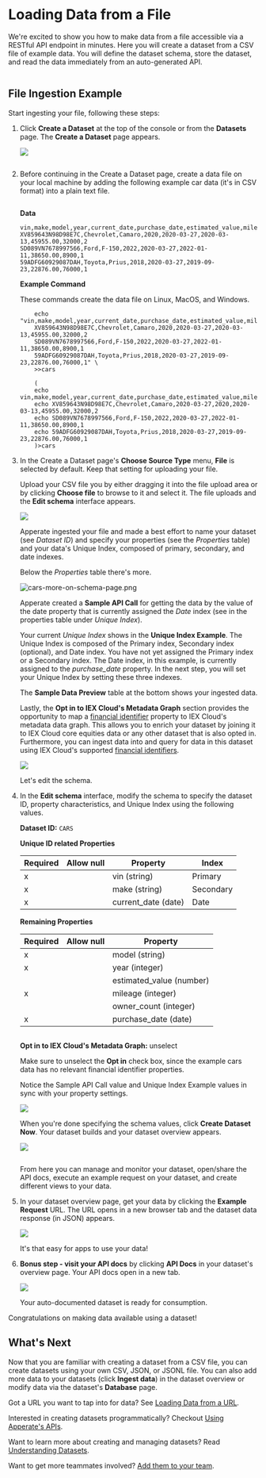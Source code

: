 # Loading Data from a File

We're excited to show you how to make data from a file accessible via a RESTful API endpoint in minutes. Here you will create a dataset from a CSV file of example data. You will define the dataset schema, store the dataset, and read the data immediately from an auto-generated API.

``` {note} You can of course, follow along using your own data, but for creating a dataset your first time we suggest using this small example data.
```

## File Ingestion Example

Start ingesting your file, following these steps:

1.  Click **Create a Dataset** at the top of the console or from the **Datasets** page. The **Create a Dataset** page appears.

    ![](./loading-data-from-a-file/create-a-dataset.png)

    ``` {important} 20,000,000 record limit per ingestion.
    ```

1.  Before continuing in the Create a Dataset page, create a data file on your local machine by adding the following example car data (it's in CSV format) into a plain text file.

    ``` {note} Apperate supports CSV files that use the following common data delimiters: comma (,), tab, or pipe (\|) characters. JSON and JSONL files are also supported.
    ```

    **Data**

    ```
    vin,make,model,year,current_date,purchase_date,estimated_value,mileage,owner_count
    XV859643N98D98E7C,Chevrolet,Camaro,2020,2020-03-27,2020-03-13,45955.00,32000,2
    SD089VN7678997566,Ford,F-150,2022,2020-03-27,2022-01-11,38650.00,8900,1
    59ADFG60929087DAH,Toyota,Prius,2018,2020-03-27,2019-09-23,22876.00,76000,1
    ```

    **Example Command**
    
    These commands create the data file on Linux, MacOS, and Windows.

    ```{tab} Linux/MacOS
        echo "vin,make,model,year,current_date,purchase_date,estimated_value,mileage,owner_count
        XV859643N98D98E7C,Chevrolet,Camaro,2020,2020-03-27,2020-03-13,45955.00,32000,2
        SD089VN7678997566,Ford,F-150,2022,2020-03-27,2022-01-11,38650.00,8900,1
        59ADFG60929087DAH,Toyota,Prius,2018,2020-03-27,2019-09-23,22876.00,76000,1" \
        >>cars
    ```

    ``` {tab} Windows
        (
        echo vin,make,model,year,current_date,purchase_date,estimated_value,mileage,owner_count
        echo XV859643N98D98E7C,Chevrolet,Camaro,2020-03-27,2020,2020-03-13,45955.00,32000,2
        echo SD089VN7678997566,Ford,F-150,2022,2020-03-27,2022-01-11,38650.00,8900,1
        echo 59ADFG60929087DAH,Toyota,Prius,2018,2020-03-27,2019-09-23,22876.00,76000,1
        )>cars
    ```

1.  In the Create a Dataset page's **Choose Source Type** menu, **File** is selected by default. Keep that setting for uploading your file.

    Upload your CSV file you by either dragging it into the file upload area or by clicking **Choose file** to browse to it and select it. The file uploads and the **Edit schema** interface appears.

    ![](./loading-data-from-a-file/cars-schema.png)

    Apperate ingested your file and made a best effort to name your dataset (see *Dataset ID*) and specify your properties (see the *Properties* table) and your data's Unique Index, composed of primary, secondary, and date indexes.

    Below the *Properties* table there's more.

    ![cars-more-on-schema-page.png](./loading-data-from-a-file/cars-more-on-schema-page.png)

    Apperate created a **Sample API Call** for getting the data by the value of the date property that is currently assigned the *Date* index (see in the properties table under *Unique Index*).

    Your current *Unique Index* shows in the **Unique Index Example**. The Unique Index is composed of the Primary index, Secondary index (optional), and Date index. You have not yet assigned the Primary index or a Secondary index. The Date index, in this example, is currently assigned to the *purchase_date* property. In the next step, you will set your Unique Index by setting these three indexes.

    The **Sample Data Preview** table at the bottom shows your ingested data.

    Lastly, the **Opt in to IEX Cloud's Metadata Graph** section provides the opportunity to map a [financial identifier](../reference/financial-identifiers.md) property to IEX Cloud's metadata data graph. This allows you to enrich your dataset by joining it to IEX Cloud core equities data or any other dataset that is also opted in. Furthermore, you can ingest data into and query for data in this dataset using IEX Cloud's supported [financial identifiers](../reference/financial-identifiers.md).

    ![](./loading-data-from-a-file/cars-metadata-graph-opt-in.png)

    Let's edit the schema.

1.  In the **Edit schema** interface, modify the schema to specify the dataset ID, property characteristics, and Unique Index using the following values.

    **Dataset ID:** `CARS`

    **Unique ID related Properties**

    | Required | Allow null | Property | Index |
    | -------- | ---------- | -------- | ----- |
    | x |   | vin (string)| Primary |
    | x |   | make (string) | Secondary |
    | x |   | current_date (date) | Date |

    **Remaining Properties**

    | Required       | Allow null       | Property |
    | -------------- | ---------------- | -------- |
    | x |  | model (string) |
    | x |  | year (integer) |
    |   |  | estimated_value (number) |
    | x |  | mileage (integer) |
    |   |  | owner_count (integer) |
    | x |  | purchase_date (date) | Date |

    ``` {important} The *_system* prefix (case-insensitive) is reserved for Apperate system tables and columns. You are forbidden to prefix your dataset ID or dataset property names with *_system*.
    ```

    **Opt in to IEX Cloud's Metadata Graph:** unselect

    Make sure to unselect the **Opt in** check box, since the example cars data has no relevant financial identifier properties.
    
    Notice the Sample API Call value and Unique Index Example values in sync with your property settings.

    ![](./loading-data-from-a-file/cars-unique-index.png)

    When you're done specifying the schema values, click **Create Dataset Now**. Your dataset builds and your dataset overview appears.

    ![](./loading-data-from-a-file/cars-dataset-overview.png)

    ``` {tip} If data ingestion fails or you suspect issues, check the ingestion details in the overview's **Data Jobs**  page or navigate to **Logs**, and check  the **Log Stream** or **Ingestion Logs**. For guidance, see [Monitoring Deployments](../administration/monitoring-deployments.md).
    ```

    From here you can manage and monitor your dataset, open/share the API docs, execute an example request on your dataset, and create different views to your data.

6.  In your dataset overview page, get your data by clicking the **Example Request** URL. The URL opens in a new browser tab and the dataset data response (in JSON) appears.

    ![](./loading-data-from-a-file/cars-response-last-1.png)

    It's that easy for apps to use your data!

7.  **Bonus step - visit your API docs** by clicking **API Docs**
    in your dataset's overview page. Your API docs open in a new tab.

    ![](./loading-data-from-a-file/cars-api-docs.png)

    Your auto-documented dataset is ready for consumption.

Congratulations on making data available using a dataset!

## What's Next

Now that you are familiar with creating a dataset from a CSV file, you can create datasets using your own CSV, JSON, or JSONL file. You can also add more data to your datasets (click **Ingest data**) in the dataset overview or modify data via the dataset's **Database** page.

Got a URL you want to tap into for data? See [Loading Data from a URL](../migrating-and-importing-data/loading-data-from-a-url.md).

Interested in creating datasets programmatically? Checkout [Using Apperate's APIs](../interacting-with-your-data/apperate-api-basics.md).

Want to learn more about creating and managing datasets? Read [Understanding Datasets](../managing-your-data/understanding-datasets.md).

Want to get more teammates involved? [Add them to your team](../administration/managing-users.md).